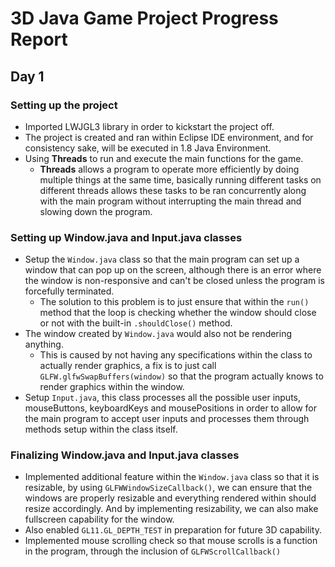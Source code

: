 # 3D Java Game Project Progress Report

## Day 1
### Setting up the project
- Imported LWJGL3 library in order to kickstart the project off.
- The project is created and ran within Eclipse IDE environment, and for consistency sake, will be executed in 1.8 Java Environment.
- Using **Threads** to run and execute the main functions for the game.
    - **Threads** allows a program to operate more efficiently by doing multiple things at the same time, basically running different tasks on different threads allows these tasks to be ran concurrently along with the main program without interrupting the main thread and slowing down the program.

### Setting up Window.java and Input.java classes
- Setup the `Window.java` class so that the main program can set up a window that can pop up on the screen, although there is an error where the window is non-responsive and can't be closed unless the program is forcefully terminated.
    - The solution to this problem is to just ensure that within the `run()` method that the loop is checking whether the window should close or not with the built-in `.shouldClose()` method.
- The window created by `Window.java` would also not be rendering anything.
    - This is caused by not having any specifications within the class to actually render graphics, a fix is to just call `GLFW.glfwSwapBuffers(window)` so that the program actually knows to render graphics within the window.
- Setup `Input.java`, this class processes all the possible user inputs, mouseButtons, keyboardKeys and mousePositions in order to allow for the main program to accept user inputs and processes them through methods setup within the class itself.

### Finalizing Window.java and Input.java classes
- Implemented additional feature within the `Window.java` class so that it is resizable, by using `GLFWWindowSizeCallback()`, we can ensure that the windows are properly resizable and everything rendered within should resize accordingly. And by implementing resizability, we can also make fullscreen capability for the window.
- Also enabled `GL11.GL_DEPTH_TEST` in preparation for future 3D capability.
- Implemented mouse scrolling check so that mouse scrolls is a function in the program, through the inclusion of `GLFWScrollCallback()`